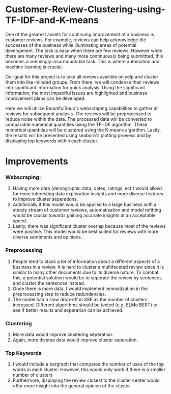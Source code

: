 # Customer-Review-Clustering-using-TF-IDF-and-K-means
One of the greatest assets for continuing improvement of a business is customer reviews. For example, reviews can help acknowledge the successes of the business while illuminating areas of potential development. The task is easy when there are few reviews. However when there are many reviews and many more continuously being submittted, this becomes a seemingly insurmountable task. This is where automation and machine learning is crucial.

Our goal for this project is to take all reviews availible on yelp and cluster them into like-minded groups. From there, we will condense their reviews into significant information for quick analysis. Using the significant information, the most impactful issues are highlighted and business improvement plans can be developed.

Here we will utilize BeautifulSoup's webscraping capabilities to gather all reviews for subsequent analysis. The reviews will be preprocessed to reduce noise within the data. The processed data will be converted to comparable numerical quantities using the TF-IDF algorithm. These numerical quantities will be clustered using the K-means algorithm. Lastly, the results will be presented using seaborn's plotting prowess and by displaying top keywords within each cluster.

# Improvements
### Webscraping:
1. Having more data (demographic data, dates, ratings, ect.) would allows for more interesting data exploration insights and more diverse features to improve cluster seperations. 
2. Additionally if this model would be applied to a large business with a steady stream of customer reviews, automatization and model refitting would be crucial towards gaining accurate insights at an acceptable speed. 
3. Lastly, there was significant cluster overlap because most of the reviews were positive. This model would be best suited for reviews with more diverse sentiments and opinions.

### Preprocessing
1. People tend to stack a lot of information about a different aspects of a business in a review. It is hard to cluster a multifaceted review since it is similar to many other documents due to its diverse nature. To combat this, a potential solutiion would be to seperate the review by sentences and cluster the sentences instead.
2. Once there is more data, I would implement lemmatization in the preprocessing step to reduce redundencies. 
3. The model had a slow drop-off in SSE as the number of clusters increased. Different algorithms should be texted (e.g. ELMo BERT) to see if better results and seperation can be achieved.

### Clustering
1. More data would improve clustering seperation. 
2. Again, more diverse data would improve cluster seperation. 

### Top Keywords
1. I would include a bargraph that compares the number of uses of the top words in each cluster. However, this would only work if there is a smaller number of clusters
2. Furthermore, displaying the review closest to the cluster center would offer more insight into the general opinion of the cluster
